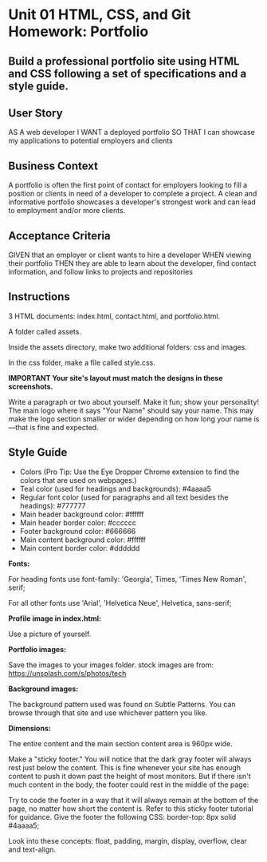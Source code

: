 <h1>Unit 01 HTML, CSS, and Git Homework: Portfolio</h1>
<h2>Build a professional portfolio site using HTML and CSS following a set of specifications and a style guide.</h2>

<h2>User Story</h2>
AS A web developer
I WANT a deployed portfolio
SO THAT I can showcase my applications to potential employers and clients

<h2>Business Context</h2>
A portfolio is often the first point of contact for employers looking to fill a position or clients in need of a developer to complete a project. A clean and informative portfolio showcases a developer's strongest work and can lead to employment and/or more clients.

<h2>Acceptance Criteria</h2>
GIVEN that an employer or client wants to hire a developer
WHEN viewing their portfolio
THEN they are able to learn about the developer, find contact information, and follow links to projects and repositories

<h2>Instructions</h2>

3 HTML documents: index.html, contact.html, and portfolio.html.

A folder called assets.

Inside the assets directory, make two additional folders: css and images.

In the css folder, make a file called style.css.


<b>IMPORTANT Your site's layout must match the designs in these screenshots.</b>



Write a paragraph or two about yourself. Make it fun; show your personality!
The main logo where it says "Your Name" should say your name. This may make the logo section smaller or wider depending on how long your name is—that is fine and expected.


<h2>Style Guide</h2>

<ul>
<li>Colors (Pro Tip: Use the Eye Dropper Chrome extension to find the colors that are used on webpages.)</li>

<li>Teal color (used for headings and backgrounds): #4aaaa5</li>

<li>Regular font color (used for paragraphs and all text besides the headings): #777777</li>

<li>Main header background color: #ffffff</li>

<li>Main header border color: #cccccc</li>
  
<li>Footer background color: #666666</li>

<li>Main content background color: #ffffff</li>

<li>Main content border color: #dddddd</li>
</ul> 



<b>Fonts:</b>

For heading fonts use font-family: 'Georgia', Times, 'Times New Roman', serif;

For all other fonts use 'Arial', 'Helvetica Neue', Helvetica, sans-serif;




<b>Profile image in index.html:</b>

Use a picture of yourself.



<b>Portfolio images:</b>

Save the images to your images folder.
stock images are from: https://unsplash.com/s/photos/tech


<b>Background images:</b>

The background pattern used was found on Subtle Patterns. You can browse through that site and use whichever pattern you like.



<b>Dimensions:</b>

The entire content and the main section content area is 960px wide.




Make a "sticky footer." You will notice that the dark gray footer will always rest just below the content. This is fine whenever your site has enough content to push it down past the height of most monitors. But if there isn't much content in the body, the footer could rest in the middle of the page:

Try to code the footer in a way that it will always remain at the bottom of the page, no matter how short the content is. Refer to this sticky footer tutorial for guidance.
Give the footer the following CSS: border-top: 8px solid #4aaaa5;




Look into these concepts: float, padding, margin, display, overflow, clear and text-align.

